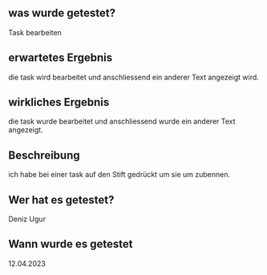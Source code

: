 
## was wurde getestet?

Task bearbeiten

## erwartetes Ergebnis

die task wird bearbeitet und anschliessend ein anderer Text angezeigt wird.

## wirkliches Ergebnis

die task wurde bearbeitet und anschliessend wurde ein anderer Text angezeigt.


## Beschreibung

ich habe bei einer task auf den Stift gedrückt um sie um zubennen.

## Wer hat es getestet?

Deniz Ugur

## Wann wurde es getestet

12.04.2023

